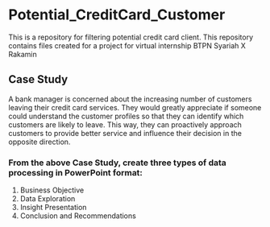 # Potential_CreditCard_Customer

This is a repository for filtering potential credit card client. This repository contains files created for a project for virtual internship BTPN Syariah X Rakamin

## Case Study
A bank manager is concerned about the increasing number of customers leaving their credit card services. They would greatly appreciate if someone could understand the customer profiles so that they can identify which customers are likely to leave. This way, they can proactively approach customers to provide better service and influence their decision in the opposite direction.

### From the above Case Study, create three types of data processing in PowerPoint format:

1. Business Objective
2. Data Exploration
3. Insight Presentation
4. Conclusion and Recommendations
